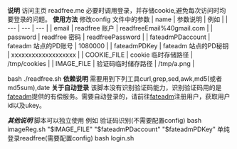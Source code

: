 **说明**
访问主页 readfree.me
必要时调用登录，并存储cookie,避免每次访问时均要登录的问题。
**使用方法**
修改config 文件中的参数
|  name   |  参数说明   |   例如  |
| --- | --- | --- |
|  email   |   readfree 账户  |   readfreeEmail%40gmail.com  |
|  password   |   readfree 密码  |   readfreePassword  |
|  fateadmPDaccount   |   fateadm 站点的PD账号   |  1080000   |
|  fateadmPDKey   |   fateadm 站点的PD秘钥   |  xxxxxxxxxxxxxxxxxxx   |
|  COOKIE_FILE   |  cookie 临时存储路径   |   /tmp/cookies  |
|  IMAGE_FILE   |  验证码临时储存路径   |  /tmp/a.png   |

bash ./readfree.sh
**依赖说明**
需要用到下列工具curl,grep,sed,awk,md5(或者md5sum),date
****关于自动登录****
该脚本没有识别验证码能力，识别验证码用的是[fateadm](http://www.fateadm.com)提供的有偿服务。需要自动登录的，请前往[fateadm](http://www.fateadm.com)注册用户，获取用户id以及ukey。

***其他说明***
脚本可以独立使用
例如 验证码识别(不需要配置config)
bash imageReg.sh "$IMAGE_FILE" "$fateadmPDaccount" "$fateadmPDKey"
单纯登录readfree(需要配置config)
bash login.sh
